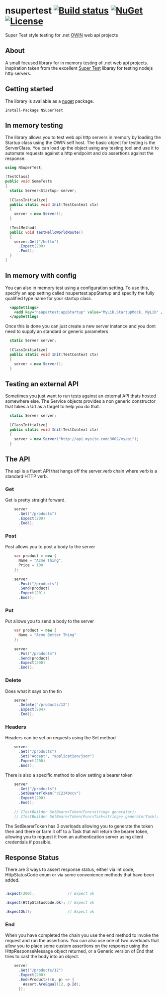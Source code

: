 # nsupertest [![Build status](https://ci.appveyor.com/api/projects/status/a1htkm0xyg2wih6c?svg=true)](https://ci.appveyor.com/project/pshort/nsupertest) [![NuGet](https://badge.fury.io/nu/nsupertest.svg)](https://www.nuget.org/packages/NSuperTest) [![License](https://img.shields.io/github/license/mashape/apistatus.svg)](https://en.wikipedia.org/wiki/MIT_License)

Super Test style testing for .net [OWIN](http://owin.org/) web api projects

## About

A small focused library for in memory testing of .net web api projects. Inspiration taken from the excellent [Super Test](https://github.com/visionmedia/supertest) libaray for testing nodejs http servers.

## Getting started

The library is available as a [nuget](https://www.nuget.org/packages/NSuperTest) package.
```
Install-Package NSuperTest
```

## In memory testing
The library allows you to test web api http servers in memory by loading the Startup class using the OWIN self host. The basic object for testing is the ServerClass. You can load up the object using any testing tool and use it to automate requests against a http endpoint and do assertions against the response.

```C#
using NSuperTest;

[TestClass]
public void SomeTests
{
  static Server<Startup> server;
  
  [ClassInitialize]
  public static void Init(TestContext ctx) 
  {
    server = new Server();
  }
  
  [TestMethod]
  public void TestHelloWorldRoute()
  {
    server.Get("/hello")
      .Expect(200)
      .End();
  }
}
```

## In memory with config
You can also in memory test using a configuration setting. To use this, specify an app setting called nsupertest:appStartup and specify the fully qualified type name for your startup class.

```XML
  <appSettings>
    <add key="nsupertest:appStartup" value="MyLib.StartupMock, MyLib" />
  </appSettings
```

Once this is done you can just create a new server instance and you dont need to supply an standard or generic parameters

```C#
  static Server server;
  
  [ClassInitialize]
  public static void Init(TestContext ctx)
  {
    server = new Server();
  }
```

## Testing an external API
Sometimes you just want to run tests against an external API thats hosted somewhere else. The Service objects provides a non generic constructor that takes a Url as a target to help you do that.

```C#
  static Server server;
  
  [ClassInitialize]
  public static void Init(TestContext ctx) 
  {
    server = new Server("http://api.mysite.com:3002/myapi");
  }
```

## The API
The api is a fluent API that hangs off the server.verb chain where verb is a standard HTTP verb.

### Get
Get is pretty straight forward.

```C#
    server
      .Get("/products")
      .Expect(200)
      .End();
```

### Post
Post allows you to post a body to the server

```C#
    var product = new {
      Name = "Acme Thing",
      Price = 100
    };
    
    server
      .Post("/products")
      .Send(product)
      .Expect(201)
      .End();
```
### Put
Put allows you to send a body to the server

```C#
    var product = new {
      Name = "Acme Better Thing"
    };
    
    server
      .Put("/products")
      .Send(product)
      .Expect(200)
      .End();
```

### Delete
Does what it says on the tin

```C#
    server
      .Delete("/products/12")
      .Expect(204)
      .End();
```

### Headers
Headers can be set on requests using the Set method

```C#
    server
      .Get("/products")
      .Set("Accept", "application/json")
      .Expect(200)
      .End();
```
There is also a specific method to allow setting a bearer token
```C#
    server
      .Get("/products")
      .SetBearerToken("cC2340xcv")
      .Expect(200)
      .End();
      
    // ITestBuilder SetBearerToken(Func<string> generator);
    // ITestBuilder SetBearerToken(Func<Task<string>> generatorTask);
```
The SetBearerToken has 3 overloads allowing you to generate the token then and there or farm it off to a Task that will return the bearer token, allowing you to request it from an authentication server using client credentials if possible.

## Response Status

There are 3 ways to assert response status, either via int code, HttpStatusCode enum or via some convenience methods that have been added. 

```C#

.Expect(200);               // Expect ok

.Expect(HttpStatusCode.Ok); // Expect ok

.ExpectOk();                // Expect ok

```

### End
When you have completed the chain you use the end method to invoke the request and run the assertions. You can also use one of two overloads that allow you to place some custom assertions on the response using the HttpResponseMessage object returned, or a Generic version of End that tries to cast the body into an object.
```C#
    server
      .Get("/products/12")
      .Expect(200)
      .End<Product>((m, p) => {
        Assert.AreEqual(12, p.Id);
      });
```
